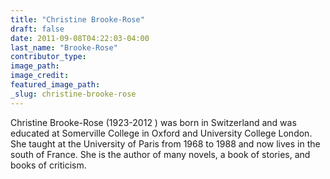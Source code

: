 ```yaml
---
title: "Christine Brooke-Rose"
draft: false
date: 2011-09-08T04:22:03-04:00
last_name: "Brooke-Rose"
contributor_type:
image_path:
image_credit:
featured_image_path:
_slug: christine-brooke-rose
---
```


Christine Brooke-Rose (1923-2012 ) was born in Switzerland and was educated at Somerville College in Oxford and University College London. She taught at the University of Paris from 1968 to 1988 and now lives in the south of France. She is the author of many novels, a book of stories, and books of criticism.


